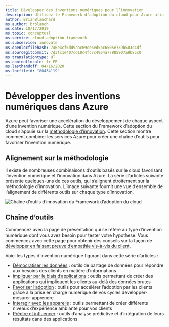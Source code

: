 ```yaml
---
title: Développer des inventions numériques pour l’innovation
description: Utilisez le Framework d’adoption du cloud pour Azure afin de vous appuyer sur la méthodologie d’innovation et créer un chaîne d’outils pour l’invention numérique.
author: BrianBlanchard
ms.author: brblanch
ms.date: 10/17/2019
ms.topic: conceptual
ms.service: cloud-adoption-framework
ms.subservice: innovate
ms.openlocfilehash: 746e4cf6dd9aac69ce6ed5bc6505e739b503d4df
ms.sourcegitcommit: 7d3fc1e407cd18c4fc7c4964a77885907a9b85c0
ms.translationtype: HT
ms.contentlocale: fr-FR
ms.lasthandoff: 04/16/2020
ms.locfileid: "80434119"
---
```

# <a name="develop-digital-inventions-in-azure"></a>Développer des inventions numériques dans Azure

Azure peut favoriser une accélération du développement de chaque aspect d’une invention numérique. Cette section du Framework d’adoption du cloud s’appuie sur la [méthodologie d’innovation](../considerations/index.md). Cette section montre comment combiner les services Azure pour créer une chaîne d’outils pour favoriser l’invention numérique.

## <a name="alignment-to-the-methodology"></a>Alignement sur la méthodologie

Il existe de nombreuses combinaisons d’outils basés sur le cloud favorisant l’invention numérique et l’innovation dans Azure. La série d’articles suivante présente quelques-uns de ces outils, qui s’alignent étroitement sur la méthodologie d’innovation. L’image suivante fournit une vue d’ensemble de l’alignement de différents outils sur chaque type d’innovation.

![Chaîne d’outils d’innovation du Framework d’adoption du cloud](../../_images/innovate/innovate-toolchain.png)

## <a name="toolchain"></a>Chaîne d’outils

Commencez avec la page de présentation qui se réfère au type d’invention numérique dont vous avez besoin pour tester votre hypothèse. Vous commencez avec cette page pour obtenir des conseils sur la façon de [développer en faisant preuve d’empathie vis-à-vis du client](../considerations/build.md).

Voici les types d’invention numérique figurant dans cette série d’articles :

- [Démocratiser les données](./data.md) : outils de partage de données pour répondre aux besoins des clients en matière d’informations
- [impliquer par le biais d’applications](./apps.md) : outils permettant de créer des applications qui impliquent les clients au-delà des données brutes
- [Favoriser l’adoption](./ci-cd.md) : outils pour accélérer l’adoption par les clients grâce à la prise en charge numérique de vos cycles développer-mesurer-apprendre
- [Interagir avec les appareils](./devices.md) : outils permettant de créer différents niveaux d’expérience ambiante pour vos clients
- [Prédire et influencer](./predict.md) : outils d’analyse prédictive et d’intégration de leurs résultats dans des applications
